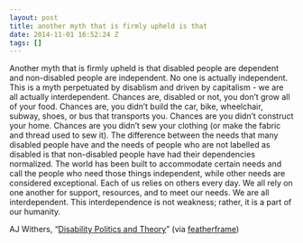 ```yaml
---
layout: post
title: another myth that is firmly upheld is that
date: 2014-11-01 16:52:24 Z
tags: []
---
```

Another myth that is firmly upheld is that disabled people are dependent and non-disabled people are independent. No one is actually independent. This is a myth perpetuated by disablism and driven by capitalism - we are all actually interdependent. Chances are, disabled or not, you don’t grow all of your food. Chances are, you didn’t build the car, bike, wheelchair, subway, shoes, or bus that transports you. Chances are you didn’t construct your home. Chances are you didn’t sew your clothing (or make the fabric and thread used to sew it). The difference between the needs that many disabled people have and the needs of people who are not labelled as disabled is that non-disabled people have had their dependencies normalized. The world has been built to accommodate certain needs and call the people who need those things independent, while other needs are considered exceptional. Each of us relies on others every day. We all rely on one another for support, resources, and to meet our needs. We are all interdependent. This interdependence is not weakness; rather, it is a part of our humanity.

AJ Withers, “[Disability Politics and Theory](http://still.my.revolution.tao.ca/node/80)” (via [featherframe](http://featherframe.tumblr.com/))

